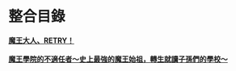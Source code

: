 # 整合目錄



**[魔王大人、RETRY！](https://stardussttx.github.io/mao-sama-retry/index.html)**
<br /><br />
**[魔王學院的不適任者～史上最強的魔王始祖，轉生就讀子孫們的學校～](https://stardussttx.github.io/maou-gakuin-no-futekigousha/)**
<br /><br />
